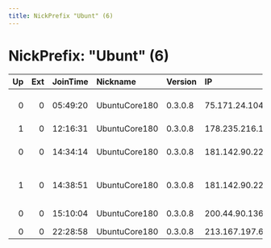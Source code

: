 ```yaml
---
title: NickPrefix "Ubunt" (6)
---
```


# NickPrefix: "Ubunt" (6)

|   Up |   Ext | JoinTime   | Nickname      | Version   | IP              | AS                                 | CC   |   ORp |   Dirp | OS    | Contact   |   eFamMembers |
|-----:|------:|:-----------|:--------------|:----------|:----------------|:-----------------------------------|:-----|------:|-------:|:------|:----------|--------------:|
|    0 |     0 | 05:49:20   | UbuntuCore180 | 0.3.0.8   | 75.171.24.104   | Qwest Communications Company, LLC  | us   | 38794 |      0 | Linux | None      |             1 |
|    1 |     0 | 12:16:31   | UbuntuCore180 | 0.3.0.8   | 178.235.216.144 | Vectra S.A.                        | pl   | 46759 |      0 | Linux | None      |             1 |
|    0 |     0 | 14:34:14   | UbuntuCore180 | 0.3.0.8   | 181.142.90.223  | EPM Telecomunicaciones S.A. E.S.P. | co   | 42159 |      0 | Linux | None      |             1 |
|    1 |     0 | 14:38:51   | UbuntuCore180 | 0.3.0.8   | 181.142.90.223  | EPM Telecomunicaciones S.A. E.S.P. | co   | 45971 |      0 | Linux | None      |             1 |
|    0 |     0 | 15:10:04   | UbuntuCore180 | 0.3.0.8   | 200.44.90.136   | CANTV Servicios, Venezuela         | ve   | 44485 |      0 | Linux | None      |             1 |
|    0 |     0 | 22:28:58   | UbuntuCore180 | 0.3.0.8   | 213.167.197.66  | PJSC Rostelecom                    | ru   | 35819 |      0 | Linux | None      |             1 |
